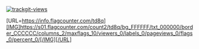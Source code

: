 <a href="https://trackgit.com">
<img src="https://us-central1-trackgit-analytics.cloudfunctions.net/token/ping/m6qt20rxdqk8q6omhtom" alt="trackgit-views" />
</a>


[URL=https://info.flagcounter.com/td8q][IMG]https://s01.flagcounter.com/count2/td8q/bg_FFFFFF/txt_000000/border_CCCCCC/columns_2/maxflags_10/viewers_0/labels_0/pageviews_0/flags_0/percent_0/[/IMG][/URL]
